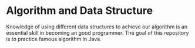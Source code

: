 # Algorithm and Data Structure

Knowledge of using different data structures to achieve our algorithm is an essential skill in becoming an good programmer.
The goal of this repository is to practice famous algorithm in Java.


